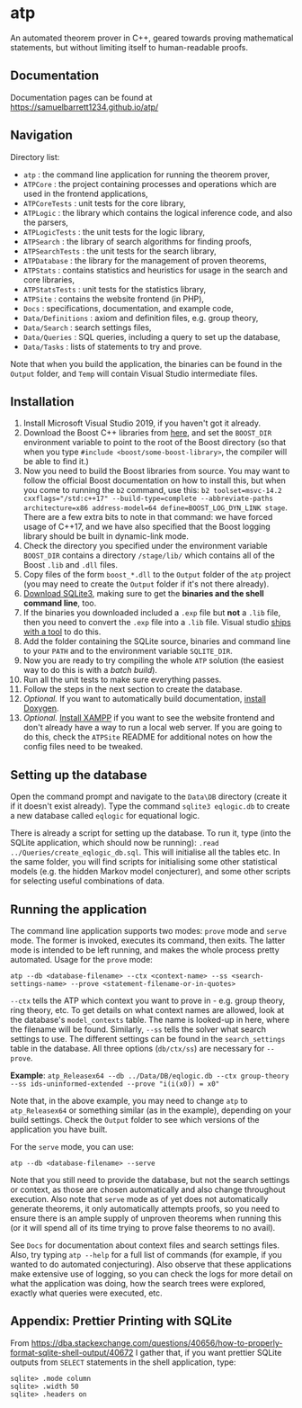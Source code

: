 # atp

An automated theorem prover in C++, geared towards proving mathematical statements, but without limiting itself to human-readable proofs.

## Documentation

Documentation pages can be found at https://samuelbarrett1234.github.io/atp/

## Navigation

Directory list:
- `atp` : the command line application for running the theorem prover,
- `ATPCore` : the project containing processes and operations which are used in the frontend applications,
- `ATPCoreTests` : unit tests for the core library,
- `ATPLogic` : the library which contains the logical inference code, and also the parsers,
- `ATPLogicTests` : the unit tests for the logic library,
- `ATPSearch` : the library of search algorithms for finding proofs,
- `ATPSearchTests` : the unit tests for the search library,
- `ATPDatabase` : the library for the management of proven theorems,
- `ATPStats` : contains statistics and heuristics for usage in the search and core libraries,
- `ATPStatsTests` : unit tests for the statistics library,
- `ATPSite` : contains the website frontend (in PHP),
- `Docs` : specifications, documentation, and example code,
- `Data/Definitions` : axiom and definition files, e.g. group theory,
- `Data/Search` : search settings files,
- `Data/Queries` : SQL queries, including a query to set up the database,
- `Data/Tasks` : lists of statements to try and prove.

Note that when you build the application, the binaries can be found in the `Output` folder, and `Temp` will contain Visual Studio intermediate files.

## Installation

1. Install Microsoft Visual Studio 2019, if you haven't got it already.
2. Download the Boost C++ libraries from [here](https://www.boost.org/), and set the `BOOST_DIR` environment variable to point to the root of the Boost directory (so that when you type `#include <boost/some-boost-library>`, the compiler will be able to find it.)
3. Now you need to build the Boost libraries from source. You may want to follow the official Boost documentation on how to install this, but when you come to running the `b2` command, use this: `b2 toolset=msvc-14.2 cxxflags="/std:c++17" --build-type=complete --abbreviate-paths architecture=x86 address-model=64 define=BOOST_LOG_DYN_LINK stage`. There are a few extra bits to note in that command: we have forced usage of C++17, and we have also specified that the Boost logging library should be built in dynamic-link mode.
4. Check the directory you specified under the environment variable `BOOST_DIR` contains a directory `/stage/lib/` which contains all of the Boost `.lib` and `.dll` files.
5. Copy files of the form `boost_*.dll` to the `Output` folder of the `atp` project (you may need to create the `Output` folder if it's not there already).
6. [Download SQLite3](https://www.sqlite.org/download.html), making sure to get the **binaries and the shell command line**, too.
7. If the binaries you downloaded included a `.exp` file but **not** a `.lib` file, then you need to convert the `.exp` file into a `.lib` file. Visual studio [ships with a tool](https://docs.microsoft.com/en-us/cpp/build/reference/lib-reference?view=vs-2019) to do this.
8. Add the folder containing the SQLite source, binaries and command line to your `PATH` and to the environment variable `SQLITE_DIR`.
9. Now you are ready to try compiling the whole `ATP` solution (the easiest way to do this is with a *batch build*).
10. Run all the unit tests to make sure everything passes.
11. Follow the steps in the next section to create the database.
12. *Optional.* If you want to automatically build documentation, [install Doxygen](http://www.doxygen.nl/).
13. *Optional.* [Install XAMPP](https://www.apachefriends.org/index.html) if you want to see the website frontend and don't already have a way to run a local web server. If you are going to do this, check the `ATPSite` README for additional notes on how the config files need to be tweaked.

## Setting up the database

Open the command prompt and navigate to the `Data\DB` directory (create it if it doesn't exist already). Type the command `sqlite3 eqlogic.db` to create a new database called `eqlogic` for equational logic.

There is already a script for setting up the database. To run it, type (into the SQLite application, which should now be running): `.read ../Queries/create_eqlogic_db.sql`. This will initialise all the tables etc. In the same folder, you will find scripts for initialising some other statistical models (e.g. the hidden Markov model conjecturer), and some other scripts for selecting useful combinations of data.

## Running the application

The command line application supports two modes: `prove` mode and `serve` mode. The former is invoked, executes its command, then exits. The latter mode is intended to be left running, and makes the whole process pretty automated. Usage for the `prove` mode:

`atp --db <database-filename> --ctx <context-name> --ss <search-settings-name> --prove <statement-filename-or-in-quotes>`

`--ctx` tells the ATP which context you want to prove in - e.g. group theory, ring theory, etc. To get details on what context names are allowed, look at the database's `model_contexts` table. The name is looked-up in here, where the filename will be found. Similarly, `--ss` tells the solver what search settings to use. The different settings can be found in the `search_settings` table in the database. All three options (`db/ctx/ss`) are necessary for `--prove`.

**Example**: `atp_Releasex64 --db ../Data/DB/eqlogic.db --ctx group-theory --ss ids-uninformed-extended --prove "i(i(x0)) = x0"`

Note that, in the above example, you may need to change `atp` to `atp_Releasex64` or something similar (as in the example), depending on your build settings. Check the `Output` folder to see which versions of the application you have built.

For the `serve` mode, you can use:

`atp --db <database-filename> --serve`

Note that you still need to provide the database, but not the search settings or context, as those are chosen automatically and also change throughout execution. Also note that `serve` mode as of yet does not automatically generate theorems, it only automatically attempts proofs, so you need to ensure there is an ample supply of unproven theorems when running this (or it will spend all of its time trying to prove false theorems to no avail).

See `Docs` for documentation about context files and search settings files. Also, try typing `atp --help` for a full list of commands (for example, if you wanted to do automated conjecturing). Also observe that these applications make extensive use of logging, so you can check the logs for more detail on what the application was doing, how the search trees were explored, exactly what queries were executed, etc.

## Appendix: Prettier Printing with SQLite

From https://dba.stackexchange.com/questions/40656/how-to-properly-format-sqlite-shell-output/40672 I gather that, if you want prettier SQLite outputs from `SELECT` statements in the shell application, type:

```
sqlite> .mode column
sqlite> .width 50
sqlite> .headers on
```


